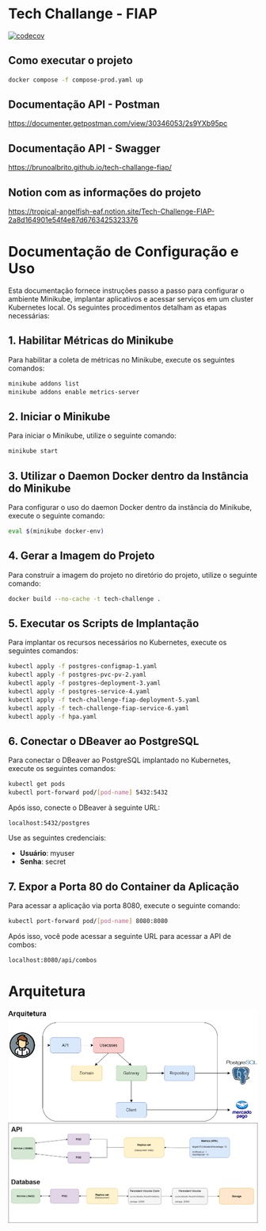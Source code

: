 # Tech Challange - FIAP

[![codecov](https://codecov.io/gh/brunoalbrito/tech-challange-fiap/graph/badge.svg?token=FW8FL3RML6)](https://codecov.io/gh/brunoalbrito/tech-challange-fiap)


## Como executar o projeto

```bash
docker compose -f compose-prod.yaml up
```

## Documentação API - Postman

https://documenter.getpostman.com/view/30346053/2s9YXb95pc

## Documentação API - Swagger

https://brunoalbrito.github.io/tech-challange-fiap/

## Notion com as informações do projeto

https://tropical-angelfish-eaf.notion.site/Tech-Challenge-FIAP-2a8d164901e54f4e87d6763425323376


# Documentação de Configuração e Uso

Esta documentação fornece instruções passo a passo para configurar o ambiente Minikube, implantar aplicativos e acessar serviços em um cluster Kubernetes local. Os seguintes procedimentos detalham as etapas necessárias:

## 1. Habilitar Métricas do Minikube

Para habilitar a coleta de métricas no Minikube, execute os seguintes comandos:

```bash
minikube addons list
minikube addons enable metrics-server
```

## 2. Iniciar o Minikube

Para iniciar o Minikube, utilize o seguinte comando:

```bash
minikube start
```

## 3. Utilizar o Daemon Docker dentro da Instância do Minikube

Para configurar o uso do daemon Docker dentro da instância do Minikube, execute o seguinte comando:

```bash
eval $(minikube docker-env)
```

## 4. Gerar a Imagem do Projeto

Para construir a imagem do projeto no diretório do projeto, utilize o seguinte comando:

```bash
docker build --no-cache -t tech-challenge .
```

## 5. Executar os Scripts de Implantação

Para implantar os recursos necessários no Kubernetes, execute os seguintes comandos:

```bash
kubectl apply -f postgres-configmap-1.yaml
kubectl apply -f postgres-pvc-pv-2.yaml
kubectl apply -f postgres-deployment-3.yaml
kubectl apply -f postgres-service-4.yaml
kubectl apply -f tech-challenge-fiap-deployment-5.yaml
kubectl apply -f tech-challenge-fiap-service-6.yaml
kubectl apply -f hpa.yaml
```

## 6. Conectar o DBeaver ao PostgreSQL

Para conectar o DBeaver ao PostgreSQL implantado no Kubernetes, execute os seguintes comandos:

```bash
kubectl get pods
kubectl port-forward pod/[pod-name] 5432:5432
```

Após isso, conecte o DBeaver à seguinte URL:

```
localhost:5432/postgres
```

Use as seguintes credenciais:
- **Usuário**: myuser
- **Senha**: secret

## 7. Expor a Porta 80 do Container da Aplicação

Para acessar a aplicação via porta 8080, execute o seguinte comando:

```bash
kubectl port-forward pod/[pod-name] 8080:8080
```

Após isso, você pode acessar a seguinte URL para acessar a API de combos:

```
localhost:8080/api/combos
```

# Arquitetura
<img src="/ArquiteturaSistema.drawio.png">
<img src="/ArquiteturaInfraestrutura.drawio.png">
